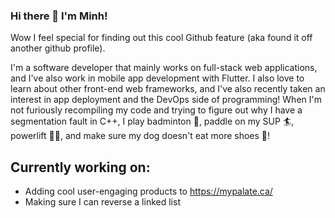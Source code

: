 ### Hi there 👋 I'm Minh!

Wow I feel special for finding out this cool Github feature (aka found it off another github profile).

I'm a software developer that mainly works on full-stack web applications, and I've also work in mobile app development with Flutter.
I also love to learn about other front-end web frameworks, and I've also recently taken an interest in app deployment and the DevOps side of programming!
When I'm not furiously recompiling my code and trying to figure out why I have a segmentation fault in C++, I play badminton 🏸, paddle on my SUP 🏄, powerlift 🏋🏽, and make sure my dog doesn't eat more shoes 🐶!

## Currently working on:

- Adding cool user-engaging products to https://mypalate.ca/
- Making sure I can reverse a linked list

<!--
**minhqto/minhqto** is a ✨ _special_ ✨ repository because its `README.md` (this file) appears on your GitHub profile.

Here are some ideas to get you started:

- 🔭 I’m currently working on ...
- 🌱 I’m currently learning ...
- 👯 I’m looking to collaborate on ...
- 🤔 I’m looking for help with ...
- 💬 Ask me about ...
- 📫 How to reach me: ...
- 😄 Pronouns: ...
- ⚡ Fun fact: ...
-->
